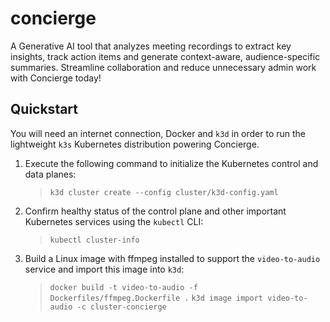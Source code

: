 # concierge

A Generative AI tool that analyzes meeting recordings to extract key insights, track action items and generate context-aware, audience-specific summaries. Streamline collaboration and reduce unnecessary admin work with Concierge today! 

## Quickstart

You will need an internet connection, Docker and `k3d` in order to run the lightweight `k3s` Kubernetes distribution powering Concierge.

1. Execute the following command to initialize the Kubernetes control and data planes:

    > ``k3d cluster create --config cluster/k3d-config.yaml``

1. Confirm healthy status of the control plane and other important Kubernetes services using the `kubectl` CLI:

    > ``kubectl cluster-info``

1. Build a Linux image with ffmpeg installed to support the `video-to-audio` service and import this image into `k3d`:

    > ``docker build -t video-to-audio -f Dockerfiles/ffmpeg.Dockerfile .``
    > ``k3d image import video-to-audio -c cluster-concierge``